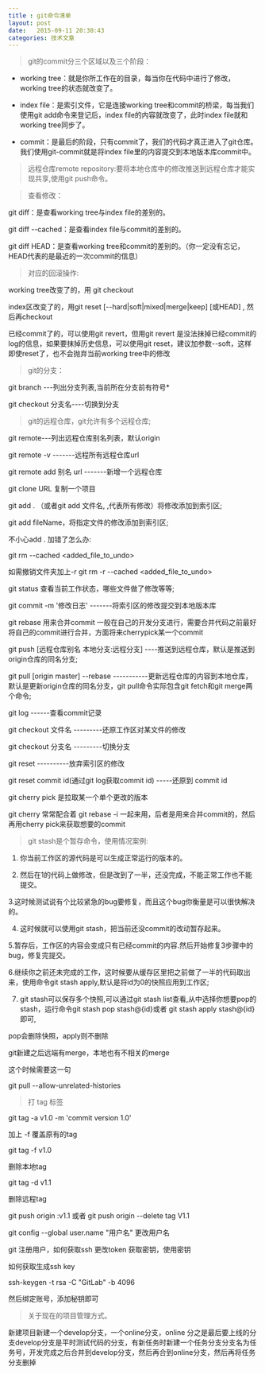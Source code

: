 ```yaml
---
title : git命令清单
layout: post
date:   2015-09-11 20:30:43
categories: 技术文章
---
```


 > git的commit分三个区域以及三个阶段：

* working tree：就是你所工作在的目录，每当你在代码中进行了修改，working tree的状态就改变了。

* index file：是索引文件，它是连接working tree和commit的桥梁，每当我们使用git add命令来登记后，index file的内容就改变了，此时index file就和working tree同步了。

* commit：是最后的阶段，只有commit了，我们的代码才真正进入了git仓库。我们使用git-commit就是将index file里的内容提交到本地版本库commit中。

> 远程仓库remote repository:要将本地仓库中的修改推送到远程仓库才能实现共享,使用git push命令。

> 查看修改：

git diff：是查看working tree与index file的差别的。

git diff --cached：是查看index file与commit的差别的。

git diff HEAD：是查看working tree和commit的差别的。（你一定没有忘记，HEAD代表的是最近的一次commit的信息）



> 对应的回滚操作:

working tree改变了的，用 git checkout

index区改变了的，用git reset [--hard|soft|mixed|merge|keep] [或HEAD] , 然后再checkout

已经commit了的，可以使用git revert，但用git revert 是没法抹掉已经commit的log的信息，如果要抹掉历史信息，可以使用git reset，建议加参数--soft，这样即使reset了，也不会抛弃当前working tree中的修改



> git的分支：

git branch ---列出分支列表,当前所在分支前有符号*

git checkout 分支名----切换到分支



> git的远程仓库，git允许有多个远程仓库;

git remote---列出远程仓库别名列表，默认origin

git remote -v -------远程所有远程仓库url

git remote add 别名 url -------新增一个远程仓库



git clone URL 复制一个项目

git add . （或者git add 文件名, ,代表所有修改）将修改添加到索引区;

git add fileName，将指定文件的修改添加到索引区;

不小心add . 加错了怎么办:

git rm --cached <added_file_to_undo>

如需撤销文件夹加上-r
git rm -r --cached <added_file_to_undo>


git status 查看当前工作状态，哪些文件做了修改等等;

git commit -m '修改日志' -------将索引区的修改提交到本地版本库

git rebase 用来合并commit 一般在自己的开发分支进行，需要合并代码之前最好将自己的commit进行合并，方面将来cherrypick某一个commit

git push [远程仓库别名 本地分支:远程分支] ----推送到远程仓库，默认是推送到origin仓库的同名分支;

git pull [origin master] --rebase -----------更新远程仓库的内容到本地仓库，默认是更新origin仓库的同名分支，git pull命令实际包含git fetch和git merge两个命令;

git log ------查看commit记录

git checkout 文件名 ---------还原工作区对某文件的修改

git checkout 分支名 ---------切换分支

git reset ----------放弃索引区的修改

git reset commit id(通过git log获取commit id) -----还原到 commit id

git cherry pick 是拉取某一个单个更改的版本

git cherry 常常配合着 git rebase -i 一起来用，后者是用来合并commit的，然后再用cherry pick来获取想要的commit


> git stash是个暂存命令，使用情况案例:

1. 你当前工作区的源代码是可以生成正常运行的版本的。

2. 然后在1的代码上做修改，但是改到了一半，还没完成，不能正常工作也不能提交。

3.这时候测试说有个比较紧急的bug要修复，而且这个bug你衡量是可以很快解决的。

4. 这时候就可以使用git stash，把当前还没commit的改动暂存起来。

5.暂存后，工作区的内容会变成只有已经commit的内容.然后开始修复3步骤中的bug，修复完提交。

6.继续你之前还未完成的工作，这时候要从缓存区里把之前做了一半的代码取出来，使用命令git stash apply,默认是将id为0的快照应用到工作区;

7. git stash可以保存多个快照,可以通过git stash list查看,从中选择你想要pop的stash，运行命令git stash pop stash@{id}或者 git stash apply stash@{id}即可,

pop会删除快照，apply则不删除

git新建之后远端有merge，本地也有不相关的merge

这个时候需要这一句

git pull --allow-unrelated-histories


> 打 tag 标签

git tag -a v1.0 -m 'commit version 1.0'

加上 -f 覆盖原有的tag

git tag -f v1.0

删除本地tag

git tag -d v1.1

删除远程tag

git push origin :v1.1 或者 git push origin --delete tag V1.1

git config --global user.name "用户名" 更改用户名

git 注册用户，如何获取ssh 更改token 获取密钥，使用密钥

如何获取生成ssh key

ssh-keygen -t rsa -C "GitLab" -b 4096

然后绑定账号，添加秘钥即可

> 关于现在的项目管理方式。

新建项目新建一个develop分支，一个online分支，online 分之是最后要上线的分支develop分支是平时测试代码的分支，有新任务时新建一个任务分支分支名为任务号，开发完成之后合并到develop分支，然后再合到online分支，然后再将任务分支删掉
